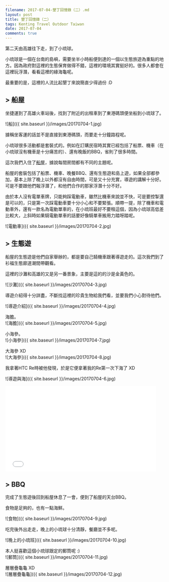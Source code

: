 ```yaml
---
filename: 2017-07-04-墾丁回憶錄（二）.md
layout: post
title: 墾丁回憶錄（二）
tags: Kenting Travel Outdoor Taiwan
date: 2017-07-04
comments: true
---
```


第二天由高雄往下走，到了小琉球。

小琉球是一個在台南的島嶼，需要坐半小時船便到達的一個以生態旅遊為重點的地方。因為政府對這裡的生態保育做得不錯，這裡的環境其實挺好的。很多人都會在這裡玩浮潛，看看這裡的綠海龜呢。

最重要的是，這裡的人流比起墾丁來說簡直少得過份 :D

## > 船屋

坐捷運到了高雄火車站後，找到了附近的出租車到了東港碼頭便坐船到小琉球了。

![船]({{ site.baseurl }}/images/20170704-1.jpg)

據稱坐客運的話並不是直接到東港碼頭，而要走十分鐘路程呢。

小琉球很多活動都是套裝式的。例如在訂購民宿時其實已經包括了船票、機車（在小琉球沒有機車是十分痛苦的）、還有晚飯的BBQ，省則了很多時間。

這次我們入住了[船屋](http://ship.jianjhu.com.tw)，據說每間房間都有不同的主題呢。

船屋的套裝包括了船票、機車、晚餐BBQ、還有生態遊和島上遊，如果全部都參加，基本上除了晚上以外都沒有自由時間，可是又十分充實，導遊的講解十分好。可是不要跟他們報浮潛了，和他們合作的那家浮潛十分不好。

由於本人沒有電單車牌，只能夠踩電動車，雖然比機車來說並不快，可是要控掣還是可以的，只是第一次踩電動車要十分小心和不要緊張。順帶一提，除了機車和電動車外，還有一款名為電動單車的，在小琉班最好不要租這個，因為小琉球高低差比較大，上斜時如果騎電動單車的話要好像騎單車搬用力踏呀踏呢。

![電動車]({{ site.baseurl }}/images/20170704-2.jpg)

## > 生態遊

船屋的生態遊是他們自家舉辦的，都是要自己騎機車跟著導遊走的。這次我們到了衫福生態廊道潮間帶觀看。

這裡的沙灘和高雄的又是另一番景象，主要是這的的沙是金黃色的。

![沙灘]({{ site.baseurl }}/images/20170704-3.jpg)

導遊介紹得十分詳盡，不斷找這裡的珍貴生物給我們看，並要我們小心對待他們。

![導遊介紹]({{ site.baseurl }}/images/20170704-4.jpg)

海膽。  
![海膽]({{ site.baseurl }}/images/20170704-5.jpg)

小海參。  
![小海參]({{ site.baseurl }}/images/20170704-7.jpg)

大海參 XD  
![大海參]({{ site.baseurl }}/images/20170704-8.jpg)

我拿著HTC Re時被他發現，於是它便拿著我的Re第一次下海了 XD

![導遊與海]({{ site.baseurl }}/images/20170704-6.jpg)

<iframe width="480" height="270" src="{{ side.baseurl }}/images/20170704-1.MOV" frameborder="0"> </iframe>

## > BBQ

完成了生態遊後回到船屋休息了一會，便到了船屋的天台BBQ。

食物是足夠的，也有一點海鮮。

![食物]({{ site.baseurl }}/images/20170704-9.jpg)

吃完後外出走走，晚上的小琉球十分清靜，餐廳並不多呢。

![晚上的小琉班]({{ site.baseurl }}/images/20170704-10.jpg)

本人挺喜歡這個小琉球跟定的郵筒呢 :)  
![郵筒]({{ site.baseurl }}/images/20170704-11.jpg)

層層疊龜龜 XD  
![層層疊龜龜]({{ site.baseurl }}/images/20170704-12.jpg)
